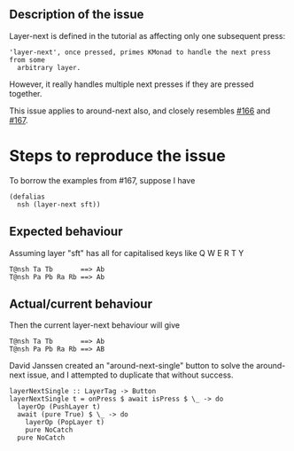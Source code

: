 ## Description of the issue

Layer-next is defined in the tutorial as affecting only one subsequent press: 

```
'layer-next', once pressed, primes KMonad to handle the next press from some
  arbitrary layer.
```

However, it really handles multiple next presses if they are pressed together.

This issue applies to around-next also, and closely resembles  [#166](https://github.com/kmonad/kmonad/issues/166)
and [#167](https://github.com/kmonad/kmonad/pull/167).

# Steps to reproduce the issue

To borrow the examples from #167, suppose I have

```
(defalias
  nsh (layer-next sft))
```

## Expected behaviour

Assuming layer "sft" has all for capitalised keys like Q W E R T Y

```
T@nsh Ta Tb       ==> Ab
T@nsh Pa Pb Ra Rb ==> Ab
```

## Actual/current behaviour

Then the current layer-next behaviour will give

```
T@nsh Ta Tb       ==> Ab
T@nsh Pa Pb Ra Rb ==> AB
```

David Janssen created an "around-next-single" button to solve the around-next issue, and I attempted to duplicate that without success.

```
layerNextSingle :: LayerTag -> Button
layerNextSingle t = onPress $ await isPress $ \_ -> do
  layerOp (PushLayer t)
  await (pure True) $ \_ -> do
    layerOp (PopLayer t)
    pure NoCatch
  pure NoCatch
```
